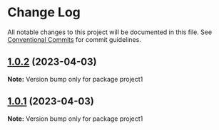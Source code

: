 # Change Log

All notable changes to this project will be documented in this file.
See [Conventional Commits](https://conventionalcommits.org) for commit guidelines.

## [1.0.2](https://github.com/lotiviot/lerna-monorepo/compare/project1@1.0.0...project1@1.0.2) (2023-04-03)

**Note:** Version bump only for package project1





## [1.0.1](https://github.com/lotiviot/lerna-monorepo/compare/project1@1.0.0...project1@1.0.1) (2023-04-03)

**Note:** Version bump only for package project1
